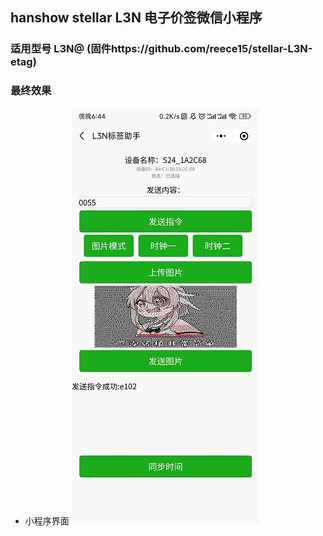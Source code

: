 ## hanshow stellar L3N 电子价签微信小程序

### 适用型号 L3N@ (固件https://github.com/reece15/stellar-L3N-etag)

### 最终效果

- 小程序界面
![标签控制](/preview.jpg)
